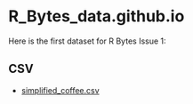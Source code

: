 # R_Bytes_data.github.io
Here is the first dataset for R Bytes Issue 1:

## CSV 

- [simplified_coffee.csv](simplified_coffee.csv)
